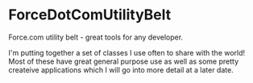 ForceDotComUtilityBelt
======================

Force.com utility belt - great tools for any developer.

I'm putting together a set of classes I use often to share with the world!  Most of these have great general purpose use as well as some pretty createive applications which I will go into more detail at a later date.
